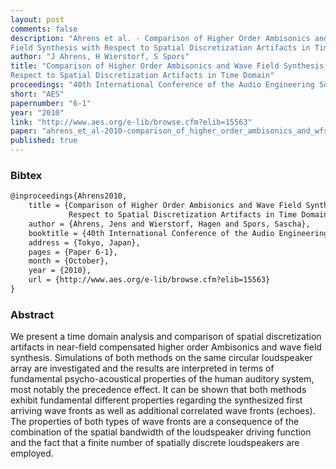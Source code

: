 ```yaml
---
layout: post
comments: false
description: "Ahrens et al. - Comparison of Higher Order Ambisonics and Wave
Field Synthesis with Respect to Spatial Discretization Artifacts in Time Domain"
author: "J Ahrens, H Wierstorf, S Spors"
title: "Comparison of Higher Order Ambisonics and Wave Field Synthesis with
Respect to Spatial Discretization Artifacts in Time Domain"
proceedings: "40th International Conference of the Audio Engineering Society"
short: "AES"
papernumber: "6-1"
year: "2010"
link: "http://www.aes.org/e-lib/browse.cfm?elib=15563"
paper: "ahrens_et_al-2010-comparison_of_higher_order_ambisonics_and_wfs_in_time_domain.pdf"
published: true
---
```


### Bibtex

```latex
@inproceedings{Ahrens2010,
  	title = {Comparison of Higher Order Ambisonics and Wave Field Synthesis with
             Respect to Spatial Discretization Artifacts in Time Domain},
    author = {Ahrens, Jens and Wierstorf, Hagen and Spors, Sascha},
    booktitle = {40th International Conference of the Audio Engineering Society},
    address = {Tokyo, Japan},
    pages = {Paper 6-1},
    month = {October},
    year = {2010},
    url = {http://www.aes.org/e-lib/browse.cfm?elib=15563}
}
```

### Abstract

We present a time domain analysis and comparison of spatial discretization
artifacts in near-field compensated higher order Ambisonics and wave field
synthesis. Simulations of both methods on the same circular loudspeaker array
are investigated and the results are interpreted in terms of fundamental
psycho-acoustical properties of the human auditory system, most notably the
precedence effect. It can be shown that both methods exhibit fundamental
different properties regarding the synthesized first arriving wave fronts as
well as additional correlated wave fronts (echoes). The properties of both types
of wave fronts are a consequence of the combination of the spatial bandwidth of
the loudspeaker driving function and the fact that a finite number of spatially
discrete loudspeakers are employed.
